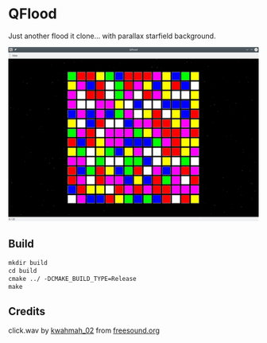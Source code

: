 # QFlood
Just another flood it clone... with parallax starfield background.

<img src="./share/screenshot.png" alt="">

## Build
```
mkdir build
cd build
cmake ../ -DCMAKE_BUILD_TYPE=Release
make
```
## Credits
click.wav by <a href="https://freesound.org/people/kwahmah_02">kwahmah_02</a> from <a href="https://freesound.org">freesound.org</a>
